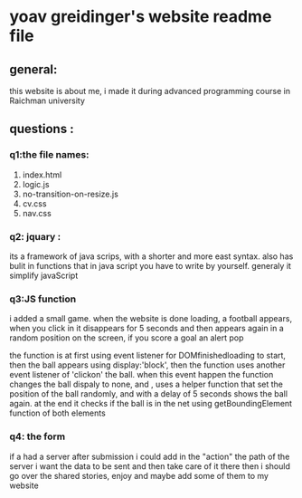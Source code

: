 <h1>yoav greidinger's website readme file</h1>
<h2>general:</h2>
<p>this website is about me, i made it during advanced programming course in Raichman university </p>
<h2>questions :</h2>
<h3>q1:the file names:</h3>
<ol> 
<li>index.html</li>
<li>logic.js</li>
<li>no-transition-on-resize.js</li>
<li>cv.css</li>
<li>nav.css</li>
</ol>
<h3>q2: jquary :</h3>
<p>its a framework of java scrips, with a shorter and more east syntax. also has bulit in functions 
that in java script you have to write by yourself. generaly it simplify javaScript</p>
<h3>q3:JS function </h3>
<p>i added a small game. when the website is done loading, a football appears, when you click in it disappears
for 5 seconds and then appears again in a random position on the screen, if you score a goal an alert pop</p>
<p>the function is at first using event listener for DOMfinishedloading to start, then the ball appears using display:'block',
then the function uses another event listener of 'clickon' the ball. when this event happen the function changes the ball dispaly to none, and 
, uses a helper function that set the position of the ball randomly, and with a delay of 5 seconds shows the ball again. 
at the end it checks if the ball is in the net using getBoundingElement function of both elements</p>
<h3>q4: the form</h3>
<p>if a had a server after submission i could add in the "action" the path of the server i want the data to be sent and then take care of it there
then i should go over the shared stories, enjoy and maybe add some of them to my website</p>